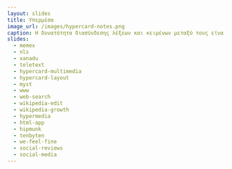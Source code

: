 ```yaml
---
layout: slides
title: Υπερμέσα 
image_url: /images/hypercard-notes.png
caption: Η δυνατότητα διασύνδεσης λέξεων και κειμένων μεταξύ τους είναι από τις πρώτες και περισσότερες διαχρονικές προσπάθειες στην περιοχή της διάδρασης.
slides:
  - memex
  - nls 
  - xanadu
  - teletext
  - hypercard-multimedia
  - hypercard-layout 
  - myst
  - www
  - web-search
  - wikipedia-edit
  - wikipedia-growth
  - hypermedia
  - html-app
  - hipmunk
  - tenbyten
  - we-feel-fine
  - social-reviews
  - social-media
---
```

